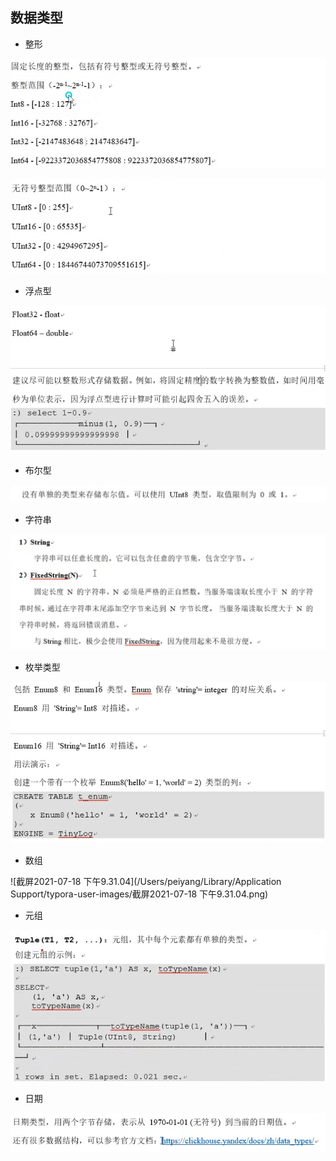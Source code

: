 

## 数据类型



* 整形

![截屏2021-07-18 下午4.43.17](https://raw.githubusercontent.com/DataDevLPY/TyporaPicStore/main/Picture202111212351839.png?token=AWS37JKRGHPWXFZG2ONKL7TBTJVUI)

![截屏2021-07-18 下午4.43.40](https://raw.githubusercontent.com/DataDevLPY/TyporaPicStore/main/Picture202111212351233.png?token=AWS37JJ7JU7XJOWF4YYZDBDBTJVUM)



* 浮点型

![截屏2021-07-18 下午4.44.33](https://raw.githubusercontent.com/DataDevLPY/TyporaPicStore/main/Picture202111212351258.png?token=AWS37JIPGZDFUIQRQ76K65TBTJVUU)



* 布尔型

![截屏2021-07-18 下午7.07.40](https://raw.githubusercontent.com/DataDevLPY/TyporaPicStore/main/Picture202111212351535.png?token=AWS37JK7OR7RI2HBUWFZR43BTJVVC)



* 字符串

![截屏2021-07-18 下午7.08.38](https://raw.githubusercontent.com/DataDevLPY/TyporaPicStore/main/Picture202111212351941.png?token=AWS37JMKBMQFSGULG5UWGALBTJVVI)



* 枚举类型

![截屏2021-07-18 下午7.09.25](https://raw.githubusercontent.com/DataDevLPY/TyporaPicStore/main/Picture202111212351542.png?token=AWS37JOY67OZRFMJYYLAXE3BTJVVQ) 



* 数组

![截屏2021-07-18 下午9.31.04](/Users/peiyang/Library/Application Support/typora-user-images/截屏2021-07-18 下午9.31.04.png)



* 元组

![截屏2021-07-18 下午9.32.58](https://raw.githubusercontent.com/DataDevLPY/TyporaPicStore/main/Picture202111212352458.png?token=AWS37JKX366QONLXAYVWD3DBTJVWK)



* 日期

![截屏2021-07-18 下午9.34.14](https://raw.githubusercontent.com/DataDevLPY/TyporaPicStore/main/Picture202111212352468.png?token=AWS37JM2NIKR7CFIYD56RBLBTJVWY)

